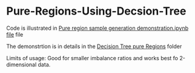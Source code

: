 # Pure-Regions-Using-Decsion-Tree

Code is illustrated in 
[Pure region sample generation demonstration.ipynb file](https://github.com/Arnab9Codes/Pure-Regions-Using-Decsion-Tree/blob/master/Pure%20region%20sample%20generation%20demonstration.ipynb) file

The demonstrtion is in details in the [Decision Tree pure Regions](https://github.com/Arnab9Codes/Pure-Regions-Using-Decsion-Tree/tree/master/Decsion%20Tree%20Pure%20Regions) folder


Limits of usage: Good for smaller imbalance ratios and works best fo 2-dimensional data.
